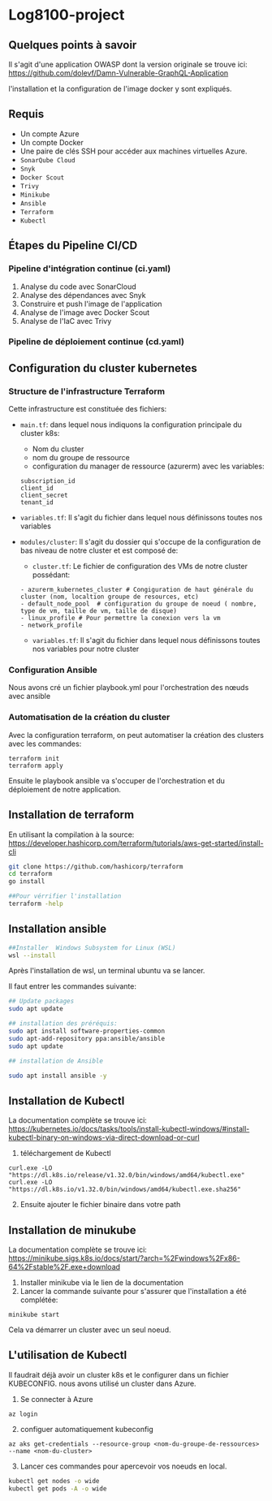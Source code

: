 
# Log8100-project

## Quelques points à savoir

Il s'agit d'une application OWASP dont la version originale se trouve ici:  https://github.com/dolevf/Damn-Vulnerable-GraphQL-Application

l'installation et la configuration de l'image docker y sont expliqués.

## Requis

- Un compte Azure
- Un compte Docker
- Une paire de clés SSH pour accéder aux machines virtuelles Azure.
- `SonarQube Cloud`
- `Snyk`
- `Docker Scout`
- `Trivy`
- `Minikube`
- `Ansible`
- `Terraform`
- `Kubectl`

## Étapes du Pipeline CI/CD

### Pipeline d'intégration continue (ci.yaml)
1. Analyse du code avec SonarCloud
2. Analyse des dépendances avec Snyk
3. Construire et push l'image de l'application
4. Analyse de l'image avec Docker Scout
5. Analyse de l'IaC avec Trivy

### Pipeline de déploiement continue (cd.yaml)



## Configuration du cluster kubernetes

### Structure de l'infrastructure Terraform

Cette infrastructure est constituée des fichiers: 
- `main.tf`: dans lequel nous indiquons la configuration principale du cluster k8s:
    - Nom du cluster
    - nom du groupe de ressource
    - configuration du manager de ressource (azurerm) avec les variables: 
    ``` 
    subscription_id
    client_id
    client_secret
    tenant_id
    ```
- `variables.tf`: Il s'agit du fichier dans lequel nous définissons toutes nos variables 

- `modules/cluster`: Il s'agit du dossier qui s'occupe de la configuration de bas niveau de notre cluster et est composé de: 
    - `cluster.tf`: Le fichier de configuration des VMs de notre cluster possédant: 
    ``` 
    - azurerm_kubernetes_cluster # Congiguration de haut générale du cluster (nom, localtion groupe de resources, etc)
    - default_node_pool  # configuration du groupe de noeud ( nombre, type de vm, taille de vm, taille de disque)
    - linux_profile # Pour permettre la conexion vers la vm
    - network_profile
    ```
    - `variables.tf`: Il s'agit du fichier dans lequel nous définissons toutes nos variables pour notre cluster
### Configuration Ansible 
Nous avons cré un fichier playbook.yml pour l'orchestration des nœuds avec ansible

### Automatisation de la création du cluster

Avec la configuration terraform, on peut automatiser la création des clusters avec les commandes: 

```
terraform init
terraform apply 
```

Ensuite le playbook ansible va s'occuper de l'orchestration et du déploiement de notre application.


## Installation de terraform

En utilisant la compilation à la source: https://developer.hashicorp.com/terraform/tutorials/aws-get-started/install-cli 
```sh
git clone https://github.com/hashicorp/terraform
cd terraform
go install

##Pour vérrifier l'installation
terraform -help
```


## Installation ansible

```sh
##Installer  Windows Subsystem for Linux (WSL)
wsl --install
```
Après l'installation de wsl, un terminal ubuntu va se lancer. 

Il faut entrer les commandes suivante: 
```sh
## Update packages 
sudo apt update

## installation des préréquis: 
sudo apt install software-properties-common
sudo apt-add-repository ppa:ansible/ansible
sudo apt update

## installation de Ansible 

sudo apt install ansible -y
```

## Installation de Kubectl 

La documentation complète se trouve ici: https://kubernetes.io/docs/tasks/tools/install-kubectl-windows/#install-kubectl-binary-on-windows-via-direct-download-or-curl 

1. téléchargement de Kubectl

```
curl.exe -LO "https://dl.k8s.io/release/v1.32.0/bin/windows/amd64/kubectl.exe"
curl.exe -LO "https://dl.k8s.io/v1.32.0/bin/windows/amd64/kubectl.exe.sha256"

```
2. Ensuite ajouter le fichier binaire dans votre  path

## Installation de minukube 

La documentation complète se trouve ici: https://minikube.sigs.k8s.io/docs/start/?arch=%2Fwindows%2Fx86-64%2Fstable%2F.exe+download 

1. Installer minikube via le lien de la documentation 
2. Lancer la commande suivante pour s'assurer que l'installation a été complétée: 

`minikube start`

Cela va démarrer un cluster avec un seul noeud. 
## L'utilisation de Kubectl 

Il faudrait déjà avoir un cluster k8s et le configurer dans un fichier KUBECONFIG. nous avons utilisé un cluster dans Azure.

1. Se connecter à Azure 

`az login` 

2. configuer automatiquement kubeconfig 

`az aks get-credentials --resource-group <nom-du-groupe-de-ressources> --name <nom-du-cluster>`

3. Lancer ces commandes pour apercevoir vos noeuds en local. 

```sh
kubectl get nodes -o wide
kubectl get pods -A -o wide

```

